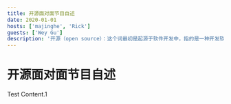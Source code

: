 ```yaml
---
title: 开源面对面节目自述
date: 2020-01-01
hosts: ['majinghe', 'Rick']
guests: ['Wey Gu']
description: '开源（open source）：这个词最初是起源于软件开发中，指的是一种开发软件的特殊形式。但到了今天，“开源”已经泛指一组概念——就是我们称之为的“开源的方式”。'
---
```


# 开源面对面节目自述

Test Content.1
